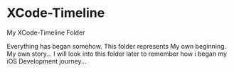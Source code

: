# XCode-Timeline
My XCode-Timeline Folder

Everything has began somehow. This folder represents My own beginning. My own story... I will look into this folder later to remember how i began my iOS Development journey...
